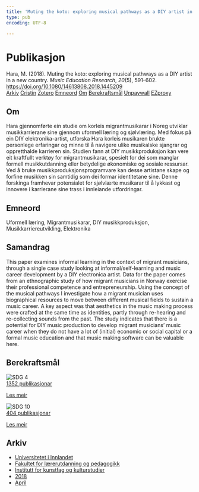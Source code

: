 ```yaml
---
title: 'Muting the koto: exploring musical pathways as a DIY artist in a new country'
type: pub
encoding: UTF-8

---
```

<h1>Publikasjon</h1>
<article id="csl-bib-container-ZZ38GIA8" class="csl-bib-container">
  <div class="csl-bib-body"> <div class="csl-entry">Hara, M. (2018). Muting the koto: exploring musical pathways as a DIY artist in a new country. <i>Music Education Research</i>, <i>20</i>(5), 591–602. <a href="https://doi.org/10.1080/14613808.2018.1445209">https://doi.org/10.1080/14613808.2018.1445209</a></div> </div>
  <div class="csl-bib-buttons">
    <a href="#taxonomy-article-ZZ38GIA8" alt="archive" class="csl-bib-button">Arkiv</a>
    <a href="https://app.cristin.no/results/show.jsf?id=1577687" alt="Cristin" class="csl-bib-button">Cristin</a>
    <a href="http://zotero.org/groups/5881554/items/ZZ38GIA8" alt="Zotero" class="csl-bib-button">Zotero</a>
    <a href="#keywords-article-ZZ38GIA8" alt="keywords" class="csl-bib-button">Emneord</a>
    <a href="#about-article-ZZ38GIA8" alt="about_pub" class="csl-bib-button">Om</a>
    <a href="#sdg-article-ZZ38GIA8" alt="sdg" class="csl-bib-button">Berekraftsmål</a>
    <a href="https://doi.org/10.1080/14613808.2018.1445209" alt="Unpaywall" class="csl-bib-button">Unpaywall</a>
    <a href="https://doi.org/10.1080/14613808.2018.1445209" alt="EZproxy" class="csl-bib-button">EZproxy</a>
  </div>
  <div id="csl-bib-meta-container-ZZ38GIA8"></div>
</article>
<div id="csl-bib-meta-ZZ38GIA8" class="csl-bib-meta">
  <article id="about-article-ZZ38GIA8" class="about_pub-article">
    <h1>Om</h1>
    Hara gjennomførte ein studie om korleis migrantmusikarar i Noreg utviklar musikkarrierane sine gjennom uformell læring og sjølvlæring. Med fokus på ein DIY elektronika-artist, utforska Hara korleis musikaren brukte personlege erfaringar og minne til å navigere ulike musikalske sjangrar og oppretthalde karrieren sin. Studien fann at DIY musikkproduksjon kan vere eit kraftfullt verktøy for migrantmusikarar, spesielt for dei som manglar formell musikkutdanning eller betydelige økonomiske og sosiale ressursar. Ved å bruke musikkproduksjonsprogramvare kan desse artistane skape og forfine musikken sin samtidig som dei formar identitetane sine. Denne forskinga framhevar potensialet for sjølvlærte musikarar til å lykkast og innovere i karrierane sine trass i innleiande utfordringar.
  </article>
  <article id="keywords-article-ZZ38GIA8" class="keywords-article">
    <h1>Emneord</h1>
    Uformell læring, Migrantmusikarar, DIY musikkproduksjon, Musikkarriereutvikling, Elektronika
  </article>
  <article id="abstract-article-ZZ38GIA8" class="abstract-article">
    <h1>Samandrag</h1>
    This paper examines informal learning in the context of migrant musicians, through a single case study looking at informal/self-learning and music career development by a DIY electronica artist. Data for the paper comes from an ethnographic study of how migrant musicians in Norway exercise their professional competence and entrepreneurship. Using the concept of the musical pathways I investigate how a migrant musician uses biographical resources to move between different musical fields to sustain a music career. A key aspect was that aesthetics in the music making process were crafted at the same time as identities, partly through re-hearing and re-collecting sounds from the past. The study indicates that there is a potential for DIY music production to develop migrant musicians’ music career when they do not have a lot of (initial) economic or social capital or a formal music education and that music making software can be valuable here.
  </article>
  <article id="sdg-article-ZZ38GIA8" class="sdg-article">
    <h1>Berekraftsmål</h1>
    <div class="sdg-container"><div id="sdg4" class="sdg">
        <img src="{{< params subfolder >}}images/sdg/sdg04_nn.png" class="image" alt="SDG 4">
        <div class="sdg-overlay">
          <a href="/nn/archive/?key=?sdg=4#archive" class="sdg-publication-count"><span>1352</span> publikasjonar</a>
          <p><a href="https://fn.no/om-fn/fns-baerekraftsmaal/god-utdanning?lang=nno-NO" class="sdg-read-more">Les meir</a></p>
        </div>
      </div> <div id="sdg10" class="sdg">
        <img src="{{< params subfolder >}}images/sdg/sdg10_nn.png" class="image" alt="SDG 10">
        <div class="sdg-overlay">
          <a href="/nn/archive/?key=?sdg=10#archive" class="sdg-publication-count"><span>404</span> publikasjonar</a>
          <p><a href="https://fn.no/om-fn/fns-baerekraftsmaal/mindre-ulikhet?lang=nno-NO" class="sdg-read-more">Les meir</a></p>
        </div>
      </div></div>
  </article>
  <article id="taxonomy-article-ZZ38GIA8" class="taxonomy-article">
    <h1>Arkiv</h1>
    <ul>
      <li>
        <a href="/nn/archive/?key=3DCRN523">Universitetet i Innlandet</a>
      </li>
      <li>
        <a href="/nn/archive/?key=WYNZA47F">Fakultet for lærerutdanning og pedagogikk</a>
      </li>
      <li>
        <a href="/nn/archive/?key=VBB2T4VJ">Institutt for kunstfag og kulturstudier</a>
      </li>
      <li>
        <a href="/nn/archive/?key=83ZSF7H3">2018</a>
      </li>
      <li>
        <a href="/nn/archive/?key=CTTRH9J6">April</a>
      </li>
    </ul>
  </article>
</div>

